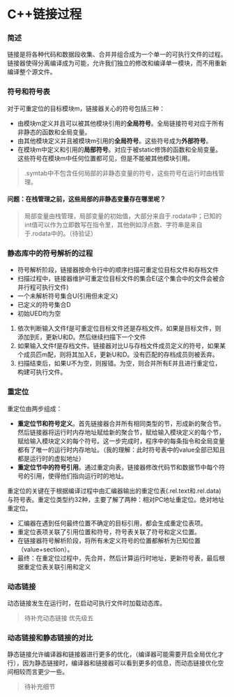 # C++链接过程


### 简述

链接是将各种代码和数据段收集、合并并组合成为一个单一的可执行文件的过程。链接器使得分离编译成为可能，允许我们独立的修改和编译单一模块，而不用重新编译整个源文件。

### 符号和符号表

对于可重定位的目标模块m，链接器关心的符号包括三种：
- 由模块m定义并且可以被其他模块引用的**全局符号**。全局链接符号对应于所有非静态的函数和全局变量。
- 由其他模块定义并且被模块m引用的**全局符号**。这些符号成为**外部符号**。
- 在模块m中定义和引用的**局部符号**。对应于被static修饰的函数和全局变量。这些符号在模块m中任何位置都可见，但是不能被其他模块引用。

> .symtab中不包含任何局部的非静态变量的符号，这些符号在运行时由栈管理。

#### 问题：在栈管理之前，这些局部的非静态变量存在哪里呢？

> 局部变量由栈管理，局部变量的初始值，大部分来自于.rodata中；已知的int值可以作为立即数写在指令里，其他例如浮点数、字符串是来自于.rodata中的。（待验证）


### 静态库中的符号解析的过程

- 符号解析阶段，链接器按命令行中的顺序扫描可重定位目标文件和存档文件
- 扫描过程中，链接器维护可重定位目标文件的集合E(这个集合中的文件会被合并行程可执行文件)
- 一个未解析符号集合U(引用但未定义)
- 已定义的符号集合D
- 初始UED均为空

1. 依次判断输入文件f是可重定位目标文件还是存档文件。如果是目标文件，则添加到E，更新U和D。然后继续扫描下一个文件
2. 如果输入文件f是存档文件。链接器对比U与存档文件成员定义的符号，如果某个成员匹m配，则将其加入E，更新U和D。没有匹配的存档成员则被丢弃。
3. 扫描结束后，如果U不为空，则报错。为空，则合并所有E并且进行重定位，构建可执行文件。


### 重定位

重定位由两步组成：
- **重定位节和符号定义**。首先链接器合并所有相同类型的节，形成新的聚合节。然后链接器将运行时内存地址赋给新的聚合节，赋给输入模块定义的每个节，赋给输入模块定义的每个符号。这一步完成时，程序中的每条指令和全局变量都有了唯一的运行时内存地址。（我的理解：此时符号表中的value全部已知且都是运行时的虚拟地址）
- **重定位节中的符号引用**。通过重定向表，链接器修改代码节和数据节中每个符号的引用，使得他们指向运行时的地址。



重定位的关键在于根据编译过程中由汇编器输出的重定位表(.rel.text和.rel.data)与符号表。重定位类型约32种，主要了解了两种：相对PC地址重定位。绝对地址重定位。
- 汇编器在遇到任何最终位置不确定的目标引用，都会生成重定位表项。
- 重定位表项关联了引用位置和符号，符号表关联了符号和定义位置。
- 在链接器符号解析阶段，将所有未定义符号的位置都解析为已知位置（value+section）。
- 最终：在重定位过程中，先合并，然后计算运行时地址，更新符号表，最后根据重定位表关联引用和定义


### 动态链接

动态链接发生在运行时，在启动可执行文件时加载动态库。

> 待补充动态链接 优先级五

### 动态链接和静态链接的对比

静态链接允许编译器和链接器进行更多的优化，（编译器可能需要开启全局优化才行），因为静态链接时，编译器和链接器可以看到更多的信息，而动态链接优化空间相较而言更少一些。


> 待补充细节
